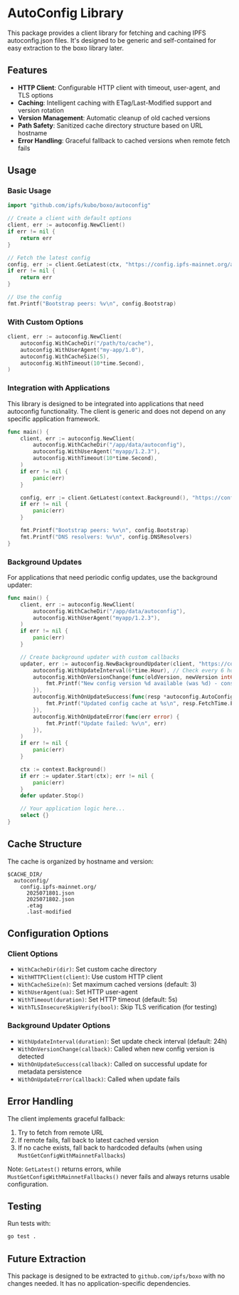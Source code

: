 # AutoConfig Library

This package provides a client library for fetching and caching IPFS autoconfig.json files. It's designed to be generic and self-contained for easy extraction to the boxo library later.

## Features

- **HTTP Client**: Configurable HTTP client with timeout, user-agent, and TLS options
- **Caching**: Intelligent caching with ETag/Last-Modified support and version rotation
- **Version Management**: Automatic cleanup of old cached versions
- **Path Safety**: Sanitized cache directory structure based on URL hostname
- **Error Handling**: Graceful fallback to cached versions when remote fetch fails

## Usage

### Basic Usage

```go
import "github.com/ipfs/kubo/boxo/autoconfig"

// Create a client with default options
client, err := autoconfig.NewClient()
if err != nil {
    return err
}

// Fetch the latest config
config, err := client.GetLatest(ctx, "https://config.ipfs-mainnet.org/autoconfig.json")
if err != nil {
    return err
}

// Use the config
fmt.Printf("Bootstrap peers: %v\n", config.Bootstrap)
```

### With Custom Options

```go
client, err := autoconfig.NewClient(
    autoconfig.WithCacheDir("/path/to/cache"),
    autoconfig.WithUserAgent("my-app/1.0"),
    autoconfig.WithCacheSize(5),
    autoconfig.WithTimeout(10*time.Second),
)
```

### Integration with Applications

This library is designed to be integrated into applications that need autoconfig functionality. The client is generic and does not depend on any specific application framework.

```go
func main() {
    client, err := autoconfig.NewClient(
        autoconfig.WithCacheDir("/app/data/autoconfig"),
        autoconfig.WithUserAgent("myapp/1.2.3"),
        autoconfig.WithTimeout(10*time.Second),
    )
    if err != nil {
        panic(err)
    }

    config, err := client.GetLatest(context.Background(), "https://config.ipfs-mainnet.org/autoconfig.json")
    if err != nil {
        panic(err)
    }

    fmt.Printf("Bootstrap peers: %v\n", config.Bootstrap)
    fmt.Printf("DNS resolvers: %v\n", config.DNSResolvers)
}
```

### Background Updates

For applications that need periodic config updates, use the background updater:

```go
func main() {
    client, err := autoconfig.NewClient(
        autoconfig.WithCacheDir("/app/data/autoconfig"),
        autoconfig.WithUserAgent("myapp/1.2.3"),
    )
    if err != nil {
        panic(err)
    }

    // Create background updater with custom callbacks
    updater, err := autoconfig.NewBackgroundUpdater(client, "https://config.ipfs-mainnet.org/autoconfig.json",
        autoconfig.WithUpdateInterval(6*time.Hour), // Check every 6 hours
        autoconfig.WithOnVersionChange(func(oldVersion, newVersion int64, configURL string) {
            fmt.Printf("New config version %d available (was %d) - consider restarting\n", newVersion, oldVersion)
        }),
        autoconfig.WithOnUpdateSuccess(func(resp *autoconfig.AutoConfigResponse) {
            fmt.Printf("Updated config cache at %s\n", resp.FetchTime.Format(time.RFC3339))
        }),
        autoconfig.WithOnUpdateError(func(err error) {
            fmt.Printf("Update failed: %v\n", err)
        }),
    )
    if err != nil {
        panic(err)
    }

    ctx := context.Background()
    if err := updater.Start(ctx); err != nil {
        panic(err)
    }
    defer updater.Stop()

    // Your application logic here...
    select {}
}
```

## Cache Structure

The cache is organized by hostname and version:

```
$CACHE_DIR/
  autoconfig/
    config.ipfs-mainnet.org/
      2025071801.json
      2025071802.json
      .etag
      .last-modified
```

## Configuration Options

### Client Options
- `WithCacheDir(dir)`: Set custom cache directory
- `WithHTTPClient(client)`: Use custom HTTP client
- `WithCacheSize(n)`: Set maximum cached versions (default: 3)
- `WithUserAgent(ua)`: Set HTTP user-agent
- `WithTimeout(duration)`: Set HTTP timeout (default: 5s)
- `WithTLSInsecureSkipVerify(bool)`: Skip TLS verification (for testing)

### Background Updater Options
- `WithUpdateInterval(duration)`: Set update check interval (default: 24h)
- `WithOnVersionChange(callback)`: Called when new config version is detected
- `WithOnUpdateSuccess(callback)`: Called on successful update for metadata persistence
- `WithOnUpdateError(callback)`: Called when update fails

## Error Handling

The client implements graceful fallback:
1. Try to fetch from remote URL
2. If remote fails, fall back to latest cached version
3. If no cache exists, fall back to hardcoded defaults (when using `MustGetConfigWithMainnetFallbacks`)

Note: `GetLatest()` returns errors, while `MustGetConfigWithMainnetFallbacks()` never fails and always returns usable configuration.

## Testing

Run tests with:
```bash
go test .
```

## Future Extraction

This package is designed to be extracted to `github.com/ipfs/boxo` with no changes needed. It has no application-specific dependencies.